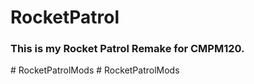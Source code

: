 # RocketPatrol
### This is my Rocket Patrol Remake for CMPM120.
#   R o c k e t P a t r o l M o d s  
 #   R o c k e t P a t r o l M o d s  
 